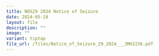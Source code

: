```yaml
---
title: NOS29 2024 Notice of Seizure
date: 2024-05-10
layout: file
description: ""
image: ""
variant: tiptap
file_url: /files/Notice_of_Seizure_29_2024___JMH1156.pdf
---
```

